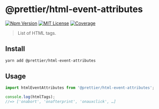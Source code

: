 # @prettier/html-event-attributes

[![Npm Version][package_version_badge]][package_link]
[![MIT License][license_badge]][license_link]
[![Coverage][coverage_badge]][coverage_link]

[coverage_badge]: https://img.shields.io/codecov/c/github/prettier/html-event-attributes.svg?style=flat-square
[coverage_link]: https://app.codecov.io/gh/prettier/html-event-attributes
[license_badge]: https://img.shields.io/npm/l/html-event-attributes.svg?style=flat-square
[license_link]: https://github.com/prettier/html-event-attributes/blob/main/license
[package_version_badge]: https://img.shields.io/npm/v/@prettier/html-event-attributes.svg?style=flat-square
[package_link]: https://www.npmjs.com/package/@prettier/html-event-attributes

> List of HTML tags.

## Install

```bash
yarn add @prettier/html-event-attributes
```

## Usage

```js
import htmlEventAttributes from '@prettier/html-event-attributes';

console.log(htmlTags);
//=> ['onabort', 'onafterprint', 'onauxclick', …]
```
